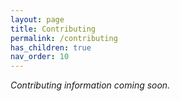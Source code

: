 ```yaml
---
layout: page
title: Contributing
permalink: /contributing
has_children: true
nav_order: 10
---
```


_Contributing information coming soon._
